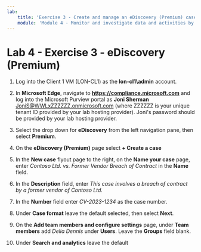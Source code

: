 ```yaml
---
lab:
    title: 'Exercise 3 - Create and manage an eDiscovery (Premium) case'
    module: 'Module 4 - Monitor and investigate data and activities by using Microsoft Purview'
---
```


# Lab 4 - Exercise 3 - eDiscovery (Premium)

1. Log into the Client 1 VM (LON-CL1) as the **lon-cl1\admin** account.

1. In **Microsoft Edge**, navigate to **https://compliance.microsoft.com** and log into the Microsoft Purview portal as **Joni Sherman** JoniS@WWLxZZZZZZ.onmicrosoft.com (where ZZZZZZ is your unique tenant ID provided by your lab hosting provider).  Joni's password should be provided by your lab hosting provider.

1. Select the drop down for **eDiscovery** from the left navigation pane, then select **Premium**.

1. On the **eDiscovery (Premium)** page select **+ Create a case**

1. In the **New case** flyout page to the right, on the **Name your case** page, enter *Contoso Ltd. vs. Former Vendor Breach of Contract* in the **Name** field.

1. In the **Description** field, enter *This case involves a breach of contract by a former vendor of Contoso Ltd.*

1. In the **Number** field enter *CV-2023-1234* as the case number.

1. Under **Case format** leave the default selected, then select **Next**.

1. On the **Add team members and configure settings** page, under **Team members** add *Delia Dennis* under **Users**. Leave the **Groups** field blank.

1. Under **Search and analytics** leave the default 
